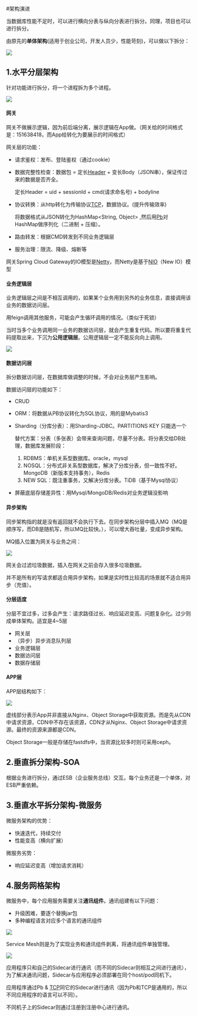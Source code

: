 #架构演进

当数据库性能不足时，可以进行横向分表与纵向分表进行拆分。同理，项目也可以进行拆分。

由原先的**单体架构**(适用于创业公司，开发人员少，性能苛刻)，可以做以下拆分：

![](../imgs/j01.png)   

## 1.水平分层架构

针对功能进行拆分，将一个进程拆为多个进程。

![](../imgs/j02.png)  

#### 网关

网关不做展示逻辑，因为前后端分离，展示逻辑在App做。（网关给的时间格式是：151638418，而App给转化为要展示的时间格式）

网关层的功能：

- 请求鉴权：发布、登陆鉴权（通过cookie）

- 数据完整性检查：数据包 = 定长[Header]() + 变长Body（JSON串），保证传过来的数据是否齐全。

  定长Header = uid + sessionId + cmd(请求命名号) + bodyline

- 协议转换：从http转化为传输协议[TCP]()，数据协议。(提升传输效率)

  将数据格式从JSON转化为HashMap<String, Object>  ,然后用[Pb]()对HashMap做序列化（二进制 + 压缩）。

- 路由转发：根据CMD转发到不同业务逻辑层

- 服务治理：限流、降级、熔断等

网关Spring Cloud Gateway的IO模型是[Netty]()，而Netty是基于[NIO]()（New IO）模型   

#### 业务逻辑层

业务逻辑层之间是不相互调用的，如果某个业务用到另外的业务信息，直接调用该业务的数据访问层。

用feign调用其他服务，可能会产生循环调用的情况。（类似于死锁）

当时当多个业务调用同一业务的数据访问层，就会产生重复代码。所以要将重复代码提取出来，下沉为**公用逻辑层**。公用逻辑层一定不能反向向上调用。

![](../imgs/j05.png)  

#### 数据访问层

拆分数据访问层，在数据库做调整的时候，不会对业务层产生影响。

数据访问层的功能如下：

- CRUD

- ORM：将数据从PB协议转化为SQL协议，用的是Mybatis3

- Sharding（分库分表）：用Sharding-JDBC。PARTITIONS KEY 只能选一个

  替代方案：分表（多张表）会带来查询问题，尽量不分表。将分表交给DB处理，数据库发展阶段：

  1. RDBMS：单机关系型数据库。oracle，mysql
  2. NOSQL：分布式非关系型数据库，解决了分库分表，但一致性不好。MongoDB（新版本支持事务），Redis
  3. NEW SQL：既注重事务，又解决分库分表。TiDB（基于Mysql协议）

- 屏蔽底层存储差异性：用Mysql/MongoDB/Redis对业务逻辑没影响

#### 异步架构   

同步架构指的就是没有返回就不会执行下去。在同步架构分层中插入MQ（MQ是顺序写，而DB是随机写，所以MQ比较快。），可以增大吞吐量，变成异步架构。

MQ插入位置为网关与业务之间：

![](../imgs/j03.png)  

网关会过滤垃圾数据，插入在网关之前会存入很多垃圾数据。

并不是所有的写请求都适合用异步架构，如果是实时性比较高的场景就不适合用异步（充值）。

#### 分层适度

分层不宜过多，过多会产生：请求路径过长、响应延迟变高、问题复杂化。过少则成单体架构。适宜是4~5层

- 网关层
- （异步）异步消息队列层
- 业务逻辑层
- 数据访问层
- 数据存储层

#### APP层

APP层结构如下：

![](../imgs/j04.png)   

虚线部分表示App并非直接从Nginx、Object Storage中获取资源。而是先从CDN中请求资源，CDN中不存在该资源，CDN才从Nginx、Object Storage中请求资源。最终的资源来源都是CDN。

Object Storage一般是存储在fastdfs中，当资源比较多时则可采用ceph。  

## 2.垂直拆分架构-SOA

根据业务进行拆分，通过ESB（企业服务总线）交互。每个业务还是一个单体，对ESB严重依赖。

## 3.垂直水平拆分架构-微服务

微服务架构的优势：

- 快速迭代，持续交付
- 性能变高（横向扩展）

微服务劣势：

- 响应延迟变高（增加请求消耗）

## 4.服务网格架构  

微服务中，每个应用服务需要关注**通讯组件**。通讯组建有以下问题：

- 升级困难，要逐个替换jar包
- 多种编程语言对应多个语言的通讯组件

![](../imgs/j06.png)  

Service Mesh则是为了实现业务和通讯组件剥离，将通讯组件单独管理。

![](../imgs/j07.png)  

应用程序只和自己的Sidecar进行通讯（而不同的Sidecar则相互之间进行通讯），为了解决通讯问题，Sidecar与应用程序必须部署在同个host/pod同机下。

应用程序通过Pb & [TCP]()同它的Sidecar进行通讯（因为Pb和TCP是通用的，所以不同应用程序的语言可以不同）。

不同机子上的Sidecar则通过注册到注册中心进行通讯。